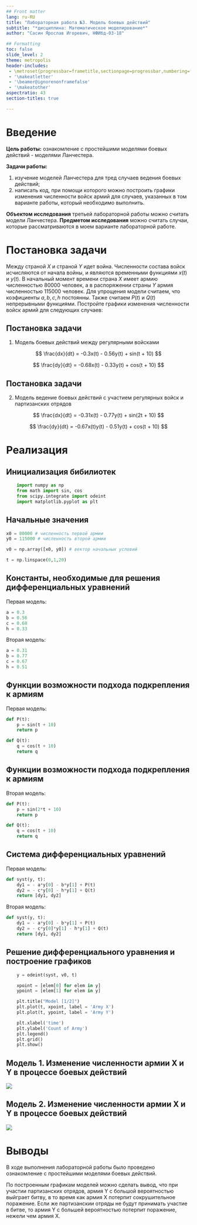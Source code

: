 ```yaml
---
## Front matter
lang: ru-RU
title: "Лабораторная работа №3. Модель боевых действий"
subtitle: "*дисциплина: Математическое моделирование*"
author: "Сасин Ярослав Игоревич, НФИбд-03-18"

## Formatting
toc: false
slide_level: 2
theme: metropolis
header-includes:
 - \metroset{progressbar=frametitle,sectionpage=progressbar,numbering=fraction}
 - '\makeatletter'
 - '\beamer@ignorenonframefalse'
 - '\makeatother'
aspectratio: 43
section-titles: true

---
```


# Введение

**Цель работы:** ознакомление с простейшими моделями боевых действий - моделями Ланчестера. 

**Задачи работы:**  
1. изучение моделей Ланчестера для тред случаев ведения боевых действий;  
2. написать код, при помощи которого можно построить графики изменения численности войск армий для случаев, указанных в том варианте работы, который необходимо выполнить. 

**Объектом исследования** третьей лабораторной работы можно считать модели Ланчестера. **Предметом исследования** можно считать случаи, которые рассматриваются в моем варианте лабораторной работе. 

# Постановка задачи 

Между страной $X$ и страной $Y$ идет война. Численности состава войск исчисляются от начала войны, и являются временными функциями $x(t)$ и $y(t)$. В начальный момент времени страна $X$ имеет армию численностью $80 000$ человек, а в распоряжении страны $Y$ армия численностью $115 000$ человек. Для упрощения модели считаем, что коэфициенты $a, b, c, h$ постоянны. Также считаем $P(t)$ и $Q(t)$ непрерывными функциями. Постройте графики изменения численности войск армий для следующих случаев:
 
## Постановка задачи

1. Модель боевых действий между регулярными войсками

$$ 
\frac{dx}{dt} = -0.3x(t) - 0.56y(t) + sin(t + 10) 
$$

$$ 
\frac{dy}{dt} = -0.68x(t) - 0.33y(t) + cos(t + 10)
$$

## Постановка задачи

2. Модель ведение боевых действий с участием регулярных войск и партизанских отрядов

$$ 
\frac{dx}{dt} = -0.31x(t) - 0.77y(t) + sin(2t + 10) 
$$

$$ 
\frac{dy}{dt} = -0.67x(t)y(t) - 0.51y(t) + cos(t + 10)
$$

# Реализация 

## Инициализация бибилиотек

```py
	import numpy as np
	from math import sin, cos
	from scipy.integrate import odeint
	import matplotlib.pyplot as plt
```

## Начальные значения

```py
x0 = 80000 # численность первой армии
y0 = 115000 # численность второй армии

v0 = np.array([x0, y0]) # вектор начальных условий

t = np.linspace(0,1,20)
```

## Константы, необходимые для решения дифференциальных уравнений

Первая модель:

```py 
a = 0.3
b = 0.56
c = 0.68
h = 0.33
```

Вторая модель:

```py
a = 0.31
b = 0.77
c = 0.67
h = 0.51
```

## Функции возможности подхода подкрепления к армиям 

Первая модель:

```py
def P(t):
    p = sin(t + 10)
    return p

def Q(t):
    q = cos(t + 10)
    return q
```
## Функции возможности подхода подкрепления к армиям 

Вторая модель:

```py
def P(t):
    p = sin(2*t + 10)
    return p

def Q(t):
    q = cos(t + 10)
    return q
```

## Система дифференциальных уравнений

Первая модель:

```py
def syst(y, t):
    dy1 = - a*y[0] - b*y[1] + P(t)
    dy2 = - c*y[0] - h*y[1] + Q(t)
    return [dy1, dy2]
```

Вторая модель:

```py
def syst(y, t):
    dy1 = - a*y[0] - b*y[1] + P(t)
    dy2 = - c*y[0]*y[1] - h*y[1] + Q(t)
    return [dy1, dy2]
```

## Решение дифференциального уравнения и построение графиков

```py
	y = odeint(syst, v0, t)

	xpoint = [elem[0] for elem in y] 
	ypoint = [elem[1] for elem in y]

	plt.title("Model [1/2]")
	plt.plot(t, xpoint, label = 'Army X')
	plt.plot(t, ypoint, label = 'Army Y')

	plt.xlabel('time')
	plt.ylabel('Count of Army')
	plt.legend()
	plt.grid()
	plt.show()
```

## Модель 1. Изменение численности армии X и Y в процессе боевых действий

![](image1.png)

## Модель 2. Изменение численности армии X и Y в процессе боевых действий


![](image2.png)

# Выводы

В ходе выполнения лабораторной работы было проведено ознакомление с простейшими моделями боевых действий. 

По построенным графикам моделей можно сделать вывод, что при участии партизанских отрядов, армия Y с большой вероятностью выйграет битву, в то время как армия X потерпит сокрушительное поражение. Если же партизанскии отряды не будут принимать участие в битве, то армия Y с большей вероятностью потерпит поражение, нежели чем армия X. 